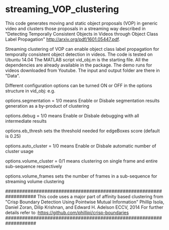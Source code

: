 # streaming_VOP_clustering

This code generates moving and static object proposals (VOP) in generic video and clusters those proposals in a streaming way described in "Detecting Temporally Consistent Objects in Videos through Object Class Label Propagation"
http://arxiv.org/pdf/1601.05447.pdf.

Streaming clustering of VOP can enable object class label propagation for temporally consistent object detection in videos.
The code is tested on Ubuntu 14.04
The MATLAB script vid_obj.m is the starting file. All the dependencies are already available in the package. The demo runs for videos downloaded from Youtube. The input and output folder are there in "Data".

Different configuration options can be turned ON or OFF in the options structure in vid_obj: e.g. 

options.segmentation = 1/0 means Enable or Disbale segmentation results generation as a by-product of clustering 

options.debug = 1/0 means Enable or Disbale debugging with all intermediate results

options.eb_thresh sets the threshold needed for edgeBoxes score (default is 0.25) 

options.auto_cluster = 1/0 means Enable or Disbale automatic number of cluster usage 

options.volume_cluster = 0/1 means clustering on single frame and entire sub-sequence respectively 

options.volume_frames sets the number of frames in a sub-sequence for streaming volume clustering

###################################################################
This code uses a major part of affinity based clustering from "Crisp Boundary Detection Using Pointwise Mutual Information" Phillip Isola, Daniel Zoran, Dilip Krishnan, and Edward H. Adelson ECCV, 2014 
For further details refer to :https://github.com/phillipi/crisp-boundaries
###################################################################

